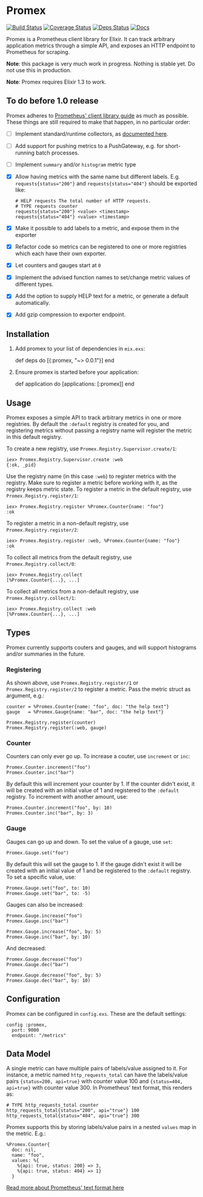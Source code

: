 # Promex

[![Build Status](https://travis-ci.org/marceldegraaf/promex.svg?branch=master)](https://travis-ci.org/marceldegraaf/promex)
[![Coverage Status](https://coveralls.io/repos/github/marceldegraaf/promex/badge.svg?branch=master)](https://coveralls.io/github/marceldegraaf/promex?branch=master)
[![Deps Status](https://beta.hexfaktor.org/badge/all/github/marceldegraaf/promex.svg)](https://beta.hexfaktor.org/github/marceldegraaf/promex)
[![Docs](http://inch-ci.org/github/marceldegraaf/promex.svg)](http://inch-ci.org/github/marceldegraaf/promex)

Promex is a Prometheus client library for Elixir. It can track arbitrary
application metrics through a simple API, and exposes an HTTP endpoint to
Prometheus for scraping.

**Note**: this package is very much work in progress. Nothing is stable yet. Do
not use this in production.

**Note**: Promex requires Elixir 1.3 to work.

## To do before 1.0 release

Promex adheres to [Prometheus' client library guide](https://prometheus.io/docs/instrumenting/writing_clientlibs/)
as much as possible. These things are still required to make that happen, in no
particular order:

- [ ] Implement standard/runtime collectors, as [documented here](https://docs.google.com/document/d/1Q0MXWdwp1mdXCzNRak6bW5LLVylVRXhdi7_21Sg15xQ/edit).
- [ ] Add support for pushing metrics to a PushGateway, e.g. for short-running
    batch processes.
- [ ] Implement `summary` and/or `histogram` metric type
- [x] Allow having metrics with the same name but different labels. E.g.
    `requests{status="200"}` and `requests{status="404"}` should be exported
    like:

    ```
    # HELP requests The total number of HTTP requests.
    # TYPE requests counter
    requests{status="200"} <value> <timestamp>
    requests{status="404"} <value> <timestamp>
    ```
- [x] Make it possible to add labels to a metric, and expose them in the
    exporter
- [x] Refactor code so metrics can be registered to one or more registries which
    each have their own exporter.
- [x] Let counters and gauges start at `0`
- [x] Implement the advised function names to set/change metric values of
    different types.
- [x] Add the option to supply HELP text for a metric, or generate a default
    automatically.
- [x] Add gzip compression to exporter endpoint.

## Installation

  1. Add promex to your list of dependencies in `mix.exs`:

        def deps do
          [{:promex, "~> 0.0.1"}]
        end

  2. Ensure promex is started before your application:

        def application do
          [applications: [:promex]]
        end

## Usage

Promex exposes a simple API to track arbitrary metrics in one or more
registries. By default the `:default` registry is created for you, and
registering metrics without passing a registry name will register the metric in
this default registry.

To create a new registry, use `Promex.Registry.Supervisor.create/1`:

    iex> Promex.Registry.Supervisor.create :web
    {:ok, _pid}

Use the registry name (in this case `:web`) to register metrics with the
registry. Make sure to register a metric before working with it, as the registry
keeps metric state. To register a metric in the default registry,
use `Promex.Registry.register/1`:

    iex> Promex.Registry.register %Promex.Counter{name: "foo"}
    :ok

To register a metric in a non-default registry, use
`Promex.Registry.register/2`:

    iex> Promex.Registry.register :web, %Promex.Counter{name: "foo"}
    :ok

To collect all metrics from the default registry, use `Promex.Registry.collect/0`:

    iex> Promex.Registry.collect
    [%Promex.Counter{...}, ...]

To collect all metrics from a non-default registry, use
`Promex.Registry.collect/1`:

    iex> Promex.Registry.collect :web
    [%Promex.Counter{...}, ...]

## Types

Promex currently supports couters and gauges, and will support histograms and/or
summaries in the future.

### Registering

As shown above, use `Promex.Registry.register/1` or `Promex.Registry.register/2`
to register a metric. Pass the metric struct as argument, e.g.:

    counter = %Promex.Counter{name: "foo", doc: "the help text"}
    gauge   = %Promex.Gauge{name: "bar", doc: "the help text"}

    Promex.Registry.register(counter)
    Promex.Registry.register(:web, gauge)

### Counter

Counters can only ever go up. To increase a couter, use `increment` or `inc`:

    Promex.Counter.increment("foo")
    Promex.Counter.inc("bar")

By default this will increment your counter by 1. If the counter didn't exist,
it will be created with an initial value of 1 and registered to the `:default`
registry. To increment with another amount, use:

    Promex.Counter.increment("foo", by: 10)
    Promex.Counter.inc("bar", by: 3)

### Gauge

Gauges can go up and down. To set the value of a gauge, use `set`:

    Promex.Gauge.set("foo")

By default this will set the gauge to 1. If the gauge didn't exist it will be created
with an initial value of 1 and be registered to the `:default` registry.
To set a specific value, use:

    Promex.Gauge.set("foo", to: 10)
    Promex.Gauge.set("bar", to: -5)

Gauges can also be increased:

    Promex.Gauge.increase("foo")
    Promex.Gauge.inc("bar")

    Promex.Gauge.increase("foo", by: 5)
    Promex.Gauge.inc("bar", by: 10)

And decreased:

    Promex.Gauge.decrease("foo")
    Promex.Gauge.dec("bar")

    Promex.Gauge.decrease("foo", by: 5)
    Promex.Gauge.dec("bar", by: 10)

## Configuration

Promex can be configured in `config.exs`. These are the default settings:

    config :promex,
      port: 9000
      endpoint: "/metrics"

## Data Model

A single metric can have multiple pairs of labels/value assigned to it. For
instance, a metric named `http_requests_total` can have the labels/value pairs
`{status=200, api=true}` with counter value 100 and `{status=404, api=true}` with
counter value 300. In Prometheus' text format, this renders as:

    # TYPE http_requests_total counter
    http_requests_total{status="200", api="true"} 100
    http_requests_total{status="404", api="true"} 300

Promex supports this by storing labels/value pairs in a nested `values` map in
the metric. E.g.:

    %Promex.Counter{
      doc: nil,
      name: "foo",
      values: %{
        %{api: true, status: 200} => 3,
        %{api: true, status: 404} => 1}
      }

[Read more about Prometheus' text format here](https://prometheus.io/docs/instrumenting/exposition_formats/#text-format-details)
